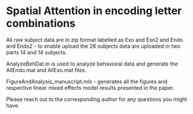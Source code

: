 # Spatial Attention in encoding letter combinations
All raw subject data are in zip format labelled as Exo and Exo2 and Endo and Endo2 - to enable upload the 28 subjects data are uploaded in two parts 14 and 14 subjects. 

AnalyzeBehDat.m is used to analyze behavioral data and generate the AllEndo.mat and AllExo.mat files. 

FigureAndAnalysis_manuscript.mlx - generates all the figures and respective linear mixed effects model results presented in the paper. 

Please reach out to the corresponding author for any questions you might have. 
